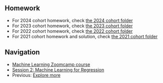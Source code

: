 ## Homework

* For 2024 cohort homework, check [the 2024 cohort folder](../cohorts/2024/02-regression/homework.md)
* For 2023 cohort homework, check [the 2023 cohort folder](../cohorts/2023/02-regression/homework.md)
* For 2022 cohort homework, check [the 2022 cohort folder](../cohorts/2022/02-regression/homework.md)
* For 2021 cohort homework and solution, check [the 2021 cohort folder](../cohorts/2021/02-regression/)


## Navigation

* [Machine Learning Zoomcamp course](../)
* [Session 2: Machine Learning for Regression](./)
* Previous: [Explore more](17-explore-more.md)
